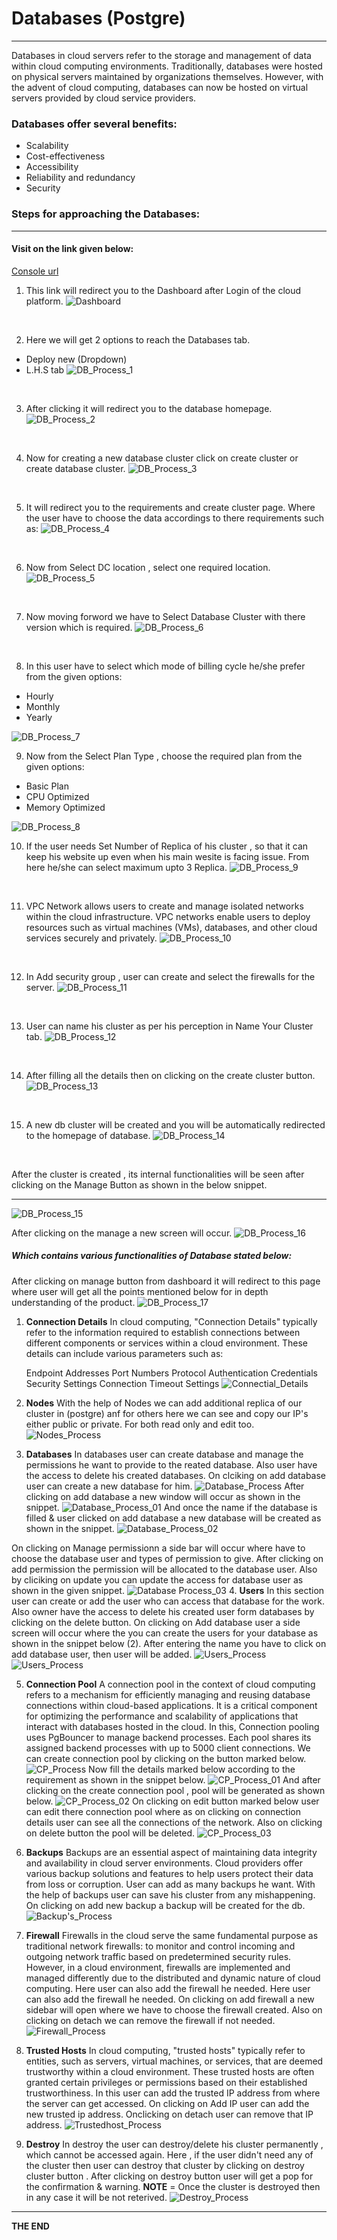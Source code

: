 
# Databases (Postgre)
--- 
Databases in cloud servers refer to the storage and management of data within cloud computing environments. Traditionally, databases were hosted on physical servers maintained by organizations themselves. However, with the advent of cloud computing, databases can now be hosted on virtual servers provided by cloud service providers.

### Databases offer several benefits:
- Scalability
- Cost-effectiveness
- Accessibility
- Reliability and redundancy
- Security

### Steps for approaching the Databases:
---
#### Visit on the link given below:
>
[Console url](https://console.utho.com/)
1. This link will redirect you to the Dashboard after Login of the cloud platform. 
![Dashboard](../Screenshots/Dashboard.png)
<br />

2.  Here we will get 2 options to reach the Databases tab.
- Deploy new (Dropdown)
- L.H.S tab
![DB_Process_1](../Screenshots/DB_process_1.png)
<br />

3.  After clicking it will redirect  you to the database homepage.
![DB_Process_2](../Screenshots/DB_Process_2.png)
<br />

4.  Now for creating a new database cluster click on create  cluster or create database cluster.
![DB_Process_3](../Screenshots/DB_Process_3.png)
<br />

5. It will  redirect you to the requirements and create cluster page.
    Where the user have to choose the data accordings to there requirements such as:
![DB_Process_4](../Screenshots/DB_Process_4.png)
<br />

6. Now from  Select DC location , select one required location.
![DB_Process_5](../Screenshots/DB_Process_5.png)
<br />

7. Now moving forword we have to Select Database Cluster with there version which is required.
![DB_Process_6](../Screenshots/DB_Process_6.png)
<br />

8. In this user have to select which mode of billing cycle he/she prefer from the given options:
- Hourly
- Monthly  
- Yearly

![DB_Process_7](../Screenshots/DB_Process_7.png)
<br />

9. Now from the Select Plan Type , choose the required plan from the given options:
- Basic Plan
- CPU Optimized
- Memory Optimized

![DB_Process_8](../Screenshots/DB_Process_8.png)
<br />

10. If the user needs Set Number of Replica of his cluster , so that it can keep his website up even when his main wesite is facing issue. From here he/she can select maximum upto 3 Replica.
![DB_Process_9](../Screenshots/DB_Process_9.png)
<br />

11. VPC Network allows users to create and manage isolated networks within the cloud infrastructure. VPC networks enable users to deploy resources such as virtual machines (VMs), databases, and other cloud services securely and privately.
![DB_Process_10](../Screenshots/DB_Process_10.png)
<br />

12. In Add security group , user can create and select the firewalls for the server.
![DB_Process_11](../Screenshots/DB_Process_11.png)
<br />

13. User can name his cluster as per his perception in Name Your Cluster tab.
![DB_Process_12](../Screenshots/DB_Process_12.png)
<br />

14. After filling all the details then on clicking on the create cluster button.
![DB_Process_13](../Screenshots/DB_Process_13.png)
<br />

15. A new db cluster will be created and you will be automatically redirected to the homepage of database.
![DB_Process_14](../Screenshots/DB_Process_14.png)
<br />

After the cluster is created , its internal functionalities will be seen after clicking on the Manage Button as shown in the below snippet.
>
---
![DB_Process_15](../Screenshots/DB_Process_15.png)
<br />

After clicking on the manage a new screen will occur.
![DB_Process_16](../Screenshots/DB_Process_16.png)
<br />

##### Which contains various functionalities of Database stated below:

After clicking on manage button from dashboard it will redirect to this page where user will get all the points mentioned below for in depth understanding of the product. 
![DB_Process_17](../Screenshots/DB_Process_17.png)

1. **Connection Details**
   In cloud computing, "Connection Details" typically refer to the information required to establish connections between different components or services within a cloud environment.
   These details can include various parameters such as:    

    Endpoint Addresses
    Port Numbers
    Protocol
    Authentication Credentials
    Security Settings
    Connection Timeout Settings
![Connectial_Details](../Screenshots/Connection_Details.png)  

2. **Nodes**
    With the help of Nodes we can add additional replica of our cluster in (postgre) anf for others here we can see and copy our IP's either public or private. For both read only and edit too.
![Nodes_Process](../Screenshots/Nodes_Process.png)
3. **Databases**
    In databases user can create database and manage the permissions he want to provide to the reated database.
    Also user have the access to delete his created databases.
On clciking on add database user can create a new database for him.
![Database_Process](../Screenshots/Database_Process.png)
 After clicking on add database a new window will occur as shown in the snippet.
![Database_Process_01](../Screenshots/Database_Process_01.png)
And once the name if the database is filled & user clicked on add database a new database will be created as shown in the snippet.
![Database_Process_02](../Screenshots/Database_Process_02.png)

On clicking on Manage permissionn a side bar will occur where have to choose the database user and types of permission to give.
After clicking on add permission the permission will be allocated to the database user.
Also by cliciking on update you can update the access for database user as shown in the given snippet.
    ![Database Process_03](../Screenshots/Database_Process_03.png)
4. **Users**
    In this section user can create or add the user who can access that database for the work.
    Also owner have the access to delete his created user form databases by clicking on the delete button.
On clicking on Add database user a side screen will occur where the you can create the users for your database as shown in the snippet below (2). 
After entering the name you have to click on add database user, then user will be added.
![Users_Process](../Screenshots/Users_Process.png)
![Users_Process](../Screenshots/Users_Process_01.png)

5. **Connection Pool**
    A connection pool in the context of cloud computing refers to a mechanism for efficiently managing and reusing database connections within cloud-based applications. It is a critical component for optimizing the performance and scalability of applications that interact with databases hosted in the cloud.
    In this, Connection pooling uses PgBouncer to manage backend processes. Each pool shares its assigned backend processes with up to 5000 client connections.
We can create connection pool by clicking on the button marked below.
![CP_Process](../Screenshots/CP_Process.png)
Now fill the details marked below according to the requirement as shown in the snippet below.
![CP_Process_01](../Screenshots/CP_Process_01.png)
And after clicking on the create connection pool , pool will be generated as shown below.
![CP_Process_02](../Screenshots/CP_Process_02.png)
On clicking on edit button marked below user can edit there connection pool where as on clicking on connection details user can see all the connections of the network.
Also on clicking on delete button the pool will be deleted.
![CP_Process_03](../Screenshots/CP_Process_03.png)  
6. **Backups**
    Backups are an essential aspect of maintaining data integrity and availability in cloud server environments. Cloud providers offer various backup solutions and features to help users protect their data from loss or corruption. User can add as many backups he want.
    With the help of backups user can save his cluster from any mishappening.
On clicking on add new backup a backup  will be created for the db.
![Backup's_Process](../Screenshots/Backup's_Process.png)
7. **Firewall**
    Firewalls in the cloud serve the same fundamental purpose as traditional network firewalls: to monitor and control incoming and outgoing network traffic based on predetermined security rules. However, in a cloud environment, firewalls are implemented and managed differently due to the distributed and dynamic nature of cloud computing.
    Here user can also add the firewall he needed.
Here user can also add the firewall he needed.
On clicking on add firewall a new sidebar will open where we have to choose the firewall created.
Also on clicking on detach we can remove the firewall if not needed.
![Firewall_Process](../Screenshots/Firewall_Process.png)
8. **Trusted Hosts**
    In cloud computing, "trusted hosts" typically refer to entities, such as servers, virtual machines, or services, that are deemed trustworthy within a cloud environment. These trusted hosts are often granted certain privileges or permissions based on their established trustworthiness.
    In this user can add the trusted IP address from where the server can get accessed.
On clicking on Add IP user can add the new trusted ip address.
Onclicking on detach user can remove that IP address.
![Trustedhost_Process](../Screenshots/Trustedhost_Process.png)

9. **Destroy**
     In destroy the user can destroy/delete his cluster permanently , which cannot be accessed again.
Here , if the user didn't need any of the cluster then user can destroy that cluster by clicking on destroy cluster button .
After clicking on destroy button user will get a pop for the confirmation & warning.
**NOTE** = Once the cluster is destroyed then in any case it will be not reterived.
![Destroy_Process](../Screenshots/Destroy_Process.png)
---
**THE END**